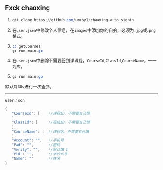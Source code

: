 ## Fxck chaoxing



1. ```powershell
   git clone https://github.com/umuoy1/chaoxing_auto_signin
   ```

2. 在`user.json`中修改个人信息，在`images`中添加你的自拍，必须为`.jpg`或`.png`格式。

3. ```powershell
   cd getCourses
   go run main.go
   ```

4. 在`user.json`中删除不需要签到课课程，`CourseId`,`ClassId`,`CourseName`，一一对应。

5. ```powershell
   go run main.go
   ```

默认每`30s`进行一次签到。

------

`user.json` 

```c
{
   "CourseId": [	//课程ID，不需要自己填
   ],
   "ClassId": [		//班级ID，不需要自己填
   ],
   "CourseName": [	//课程名，不需要自己填
   ],
   "Account": "",	//手机号
   "Pwd": "",		//密码
   "Verify": "",	//默认填 1
   "Fid": "",		//学校代号
   "Name": ""		//姓名
}
```

